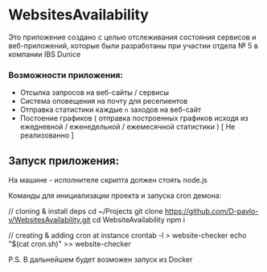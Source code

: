 # WebsitesAvailability
Это приложение создано с целью отслеживания состояния сервисов и веб-приложений, которые были разработаны при участии отдела № 5 в компании IBS Dunice

### Возможности приложения:

* Отсылка запросов на веб-сайты / сервисы
* Система оповещения на почту для ресепиентов 
* Отправка статистики каждые `n` заходов на веб-сайт
* Постоение графиков ( отправка построенных графиков исходя из ежедневной / еженедельной / ежемесячной статистики ) [ Не реализованно ] 

## Запуск приложения:

На машине - исполнителе скрипта должен стоять node.js

Команды для инициализации проекта и запуска cron демона:

// cloning & install deps
cd ~/Projects
git clone https://github.com/D-pavlo-v/WebsitesAvailability.git
cd WebsiteAvailability
npm i

// creating & adding cron at instance
crontab -l > website-checker
echo "$(cat cron.sh)" >> website-checker

P.S. В дальнейшем будет возможен запуск из Docker
